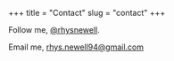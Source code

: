 +++
title = "Contact"
slug = "contact"
+++

Follow me, [@rhysnewell](https://www.twitter.com/rhysnewell).

Email me, rhys.newell94@gmail.com